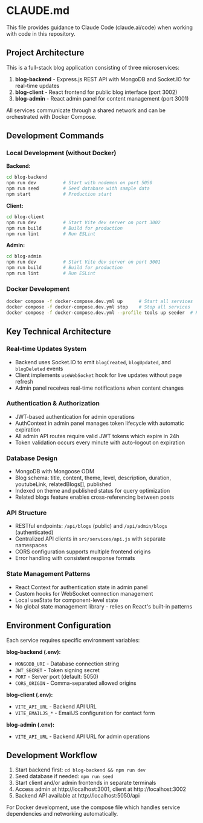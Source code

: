 # CLAUDE.md

This file provides guidance to Claude Code (claude.ai/code) when working with code in this repository.

## Project Architecture

This is a full-stack blog application consisting of three microservices:

1. **blog-backend** - Express.js REST API with MongoDB and Socket.IO for real-time updates
2. **blog-client** - React frontend for public blog interface (port 3002)
3. **blog-admin** - React admin panel for content management (port 3001)

All services communicate through a shared network and can be orchestrated with Docker Compose.

## Development Commands

### Local Development (without Docker)

**Backend:**
```bash
cd blog-backend
npm run dev          # Start with nodemon on port 5050
npm run seed         # Seed database with sample data
npm start            # Production start
```

**Client:**
```bash
cd blog-client
npm run dev          # Start Vite dev server on port 3002
npm run build        # Build for production
npm run lint         # Run ESLint
```

**Admin:**
```bash
cd blog-admin
npm run dev          # Start Vite dev server on port 3001
npm run build        # Build for production
npm run lint         # Run ESLint
```

### Docker Development
```bash
docker compose -f docker-compose.dev.yml up      # Start all services
docker compose -f docker-compose.dev.yml stop    # Stop all services
docker compose -f docker-compose.dev.yml --profile tools up seeder  # Run database seeder
```

## Key Technical Architecture

### Real-time Updates System
- Backend uses Socket.IO to emit `blogCreated`, `blogUpdated`, and `blogDeleted` events
- Client implements `useWebSocket` hook for live updates without page refresh
- Admin panel receives real-time notifications when content changes

### Authentication & Authorization
- JWT-based authentication for admin operations
- AuthContext in admin panel manages token lifecycle with automatic expiration
- All admin API routes require valid JWT tokens which expire in 24h 
- Token validation occurs every minute with auto-logout on expiration

### Database Design
- MongoDB with Mongoose ODM
- Blog schema: title, content, theme, level, description, duration, youtubeLink, relatedBlogs[], published
- Indexed on theme and published status for query optimization
- Related blogs feature enables cross-referencing between posts

### API Structure
- RESTful endpoints: `/api/blogs` (public) and `/api/admin/blogs` (authenticated)
- Centralized API clients in `src/services/api.js` with separate namespaces
- CORS configuration supports multiple frontend origins
- Error handling with consistent response formats

### State Management Patterns
- React Context for authentication state in admin panel
- Custom hooks for WebSocket connection management
- Local useState for component-level state
- No global state management library - relies on React's built-in patterns

## Environment Configuration

Each service requires specific environment variables:

**blog-backend (.env):**
- `MONGODB_URI` - Database connection string
- `JWT_SECRET` - Token signing secret
- `PORT` - Server port (default: 5050)
- `CORS_ORIGIN` - Comma-separated allowed origins

**blog-client (.env):**
- `VITE_API_URL` - Backend API URL
- `VITE_EMAILJS_*` - EmailJS configuration for contact form

**blog-admin (.env):**
- `VITE_API_URL` - Backend API URL for admin operations

## Development Workflow

1. Start backend first: `cd blog-backend && npm run dev`
2. Seed database if needed: `npm run seed`
3. Start client and/or admin frontends in separate terminals
4. Access admin at http://localhost:3001, client at http://localhost:3002
5. Backend API available at http://localhost:5050/api

For Docker development, use the compose file which handles service dependencies and networking automatically.